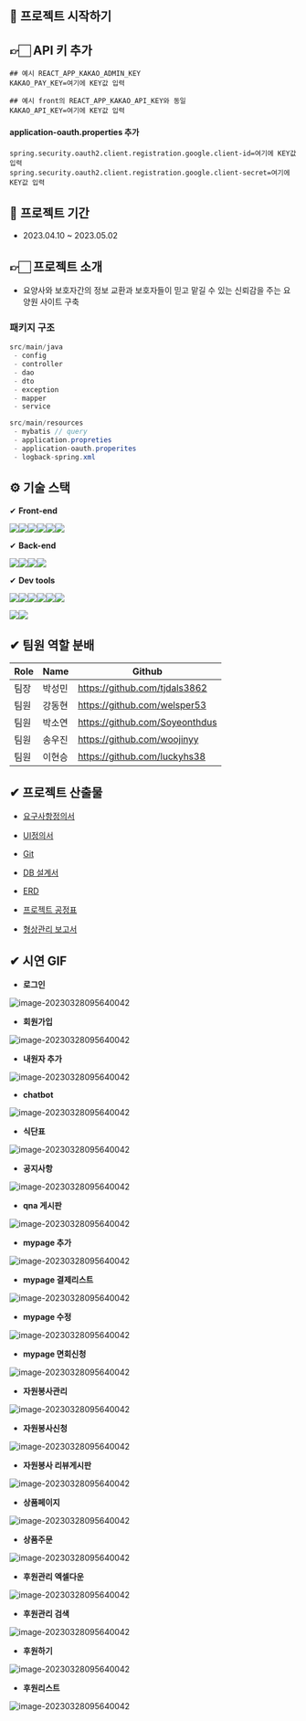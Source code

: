 ## 📝 프로젝트 시작하기



## 👉🏻 API 키 추가

```
## 예시 REACT_APP_KAKAO_ADMIN_KEY
KAKAO_PAY_KEY=여기에 KEY값 입력

## 예시 front의 REACT_APP_KAKAO_API_KEY와 동일
KAKAO_API_KEY=여기에 KEY값 입력
```



#### application-oauth.properties 추가

```
spring.security.oauth2.client.registration.google.client-id=여기에 KEY값 입력
spring.security.oauth2.client.registration.google.client-secret=여기에 KEY값 입력
```



## 📖 프로젝트 기간

- 2023.04.10 ~ 2023.05.02 



## 👉🏻 프로젝트 소개 

- 요양사와 보호자간의 정보 교환과 보호자들이 믿고 맡길 수 있는 신뢰감을 주는 요양원 사이트 구축



### 패키지 구조

```java
src/main/java
 - config
 - controller
 - dao
 - dto
 - exception
 - mapper
 - service

src/main/resources
 - mybatis // query 
 - application.propreties
 - application-oauth.properites
 - logback-spring.xml
```



## ⚙ 기술 스택

✔ **Front-end**

<img src="https://img.shields.io/badge/React-61DAFB?style=for-the-badge&logo=React&logoColor=white"><img src="https://img.shields.io/badge/React Router-CA4245?style=for-the-badge&logo=React Router&logoColor=white"><img src="https://img.shields.io/badge/Redux-764ABC?style=for-the-badge&logo=Redux&logoColor=white"><img src="https://img.shields.io/badge/JavaScript-F7DF1E?style=for-the-badge&logo=JavaScript&logoColor=white"><img src="https://img.shields.io/badge/axios-5A29E4?style=for-the-badge&logo=Axios&logoColor=white"><img src="https://img.shields.io/badge/BootStrap-7952B3?style=for-the-badge&logo=BootStrap&logoColor=white">



✔ **Back-end**

<img src="https://img.shields.io/badge/Spring Boot-E6db33f?style=for-the-badge&logo=Spring Boot&logoColor=white"><img src="https://img.shields.io/badge/Spring Security-6DB33F?style=for-the-badge&logo=Spring Security&logoColor=white"><img src="https://img.shields.io/badge/Gradle-02303A?style=for-the-badge&logo=Gradle&logoColor=white"><img src="https://img.shields.io/badge/MariaDB-003545?style=for-the-badge&logo=MariaDB&logoColor=white">



✔ **Dev tools**

<img src="https://img.shields.io/badge/Visual Studio Code-007ACC?style=for-the-badge&logo=Visual Studio Code&logoColor=white"><img src="https://img.shields.io/badge/IntelliJ IDEA-000000?style=for-the-badge&logo=Intellij IDEA&logoColor=white"><img src="https://img.shields.io/badge/Eclipse IDE-2C2255?style=for-the-badge&logo=Eclipse IDE&logoColor=white"><img src="https://img.shields.io/badge/Git-F05032?style=for-the-badge&logo=Git&logoColor=white"><img src="https://img.shields.io/badge/GitHub-181717?style=for-the-badge&logo=GitHub&logoColor=white"><img src="https://img.shields.io/badge/KaKaoTalk-FFCD00?style=for-the-badge&logo=KaKaoTalk&logoColor=white">

<img src="https://img.shields.io/badge/Google-4285F4?style=for-the-badge&logo=Google&logoColor=white"><img src="https://img.shields.io/badge/Notion-000000?style=for-the-badge&logo=Notion&logoColor=white">







## **✔ 팀원 역할 분배**

| Role | Name   | Github                         |
| ---- | ------ | ------------------------------ |
| 팀장 | 박성민 | https://github.com/tjdals3862  |
| 팀원 | 강동현 | https://github.com/welsper53   |
| 팀원 | 박소연 | https://github.com/Soyeonthdus |
| 팀원 | 송우진 | https://github.com/woojinyy    |
| 팀원 | 이현승 | https://github.com/luckyhs38   |





## **✔ 프로젝트 산출물**

- [요구사항정의서](https://docs.google.com/spreadsheets/d/15IHNjJvoLBEFn5JaiGhAUxsiFc2S6mDKLLArp42Pev8/edit#gid=1045911684)

- [UI정의서](https://docs.google.com/presentation/d/1taMQIQVIIUbKciAosMXd9PU7EmB6ztK9/edit#slide=id.g22ca028f6ed_0_0)
- [Git](https://github.com/boardgrouptwo)

- [DB 설계서](https://docs.google.com/spreadsheets/d/1MjiErZFr97BfX107vSUmxzGKAdPtiInAGx1_9dI55kc/edit#gid=0)

- [ERD](https://www.erdcloud.com/d/dQa5NzDnWLhvQEjX9)

- [프로젝트 공정표](https://docs.google.com/spreadsheets/d/132oxmY693t43PDR4D6TqRY8AHEloH4ws/edit?rtpof=true&sd=true#gid=1155388715)

- [형상관리 보고서](https://docs.google.com/presentation/d/1KVlzXW3wtp_-9wZxbRzmCjCHtRw_1MkfP4BTQhySae8/edit#slide=id.g22cc164f8c3_0_0)



## **✔ 시연 GIF**

- **로그인**

![image-20230328095640042](/readme/login.gif)



- **회원가입**

![image-20230328095640042](/readme/register.gif)



- **내원자 추가**

![image-20230328095640042](/readme/elder_register.gif)



- **chatbot**

![image-20230328095640042](/readme/chatbot.gif)



- **식단표**

![image-20230328095640042](/readme/meal.gif)



- **공지사항**

![image-20230328095640042](/readme/notice.gif)



- **qna 게시판**

![image-20230328095640042](/readme/qna.gif)



- **mypage 추가**

![image-20230328095640042](/readme/mypage_add.gif)





- **mypage 결제리스트**

![image-20230328095640042](/readme/mypage_paylist.gif)



- **mypage 수정**

![image-20230328095640042](/readme/mypage_update.gif)



- **mypage 면회신청**

![image-20230328095640042](/readme/mypage_visit.gif)



- **자원봉사관리**

![image-20230328095640042](/readme/serviceAdmin.gif)



- **자원봉사신청**

![image-20230328095640042](/readme/serviceForm.gif)



- **자원봉사 리뷰게시판**

![image-20230328095640042](/readme/serviceReview.gif)



- **상품페이지**

![image-20230328095640042](/readme/shop.gif)



- **상품주문**

![image-20230328095640042](/readme/shop_order.gif)





- **후원관리 엑셀다운**

![image-20230328095640042](/readme/spon_excel.gif)



- **후원관리 검색**

![image-20230328095640042](/readme/spon_search.gif)



- **후원하기**

![image-20230328095640042](/readme/sponsorform.gif)



- **후원리스트**

![image-20230328095640042](/readme/sponsorList.gif)